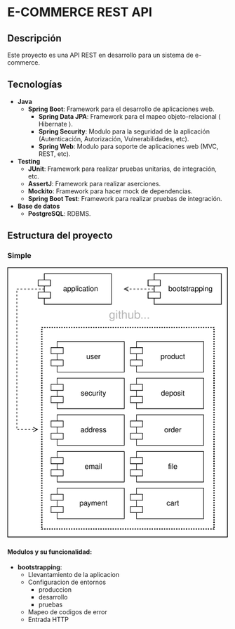 # E-COMMERCE REST API

## Descripción

Este proyecto es una API REST en desarrollo para un sistema de e-commerce.

## Tecnologías

- **Java**
    - **Spring Boot**: Framework para el desarrollo de aplicaciones web.
        - **Spring Data JPA**: Framework para el mapeo objeto-relacional ( Hibernate ).
        - **Spring Security**: Modulo para la seguridad de la aplicación (Autenticación, Autorización, Vulnerabilidades,
          etc).
        - **Spring Web**: Modulo para soporte de aplicaciones web (MVC, REST, etc).
- **Testing**
    - **JUnit**: Framework para realizar pruebas unitarias, de integración, etc.
    - **AssertJ**: Framework para realizar aserciones.
    - **Mockito**: Framework para hacer mock de dependencias.
    - **Spring Boot Test**: Framework para realizar pruebas de integración.
- **Base de datos**
    - **PostgreSQL**: RDBMS.

## Estructura del proyecto

### Simple

![simple](docs/svg/simple-component-diagram.svg)

#### Modulos y su funcionalidad:

- **bootstrapping**:
    - Llevantamiento de la aplicacion
    - Configuracion de entornos
        - produccion
        - desarrollo
        - pruebas
    - Mapeo de codigos de error
    - Entrada HTTP